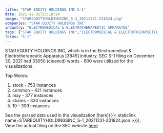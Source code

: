 ```yaml
---
title: "STAR EQUITY HOLDINGS INC S-1"
date: 2021-12-31T23:18:24
image: "STAREQUITYHOLDINGSINC_S-1_20211231-231824.png"
companies: "STAR EQUITY HOLDINGS INC"
industry: "ELECTROMEDICAL & ELECTROTHERAPEUTIC APPARATUS"
tags: ["STAR EQUITY HOLDINGS INC","ELECTROMEDICAL & ELECTROTHERAPEUTIC APPARATUS","12-30-2021","S-1"]
forms: "S-1"
---
```

STAR EQUITY HOLDINGS INC, which is in the Electromedical & Electrotherapeutic Apparatus [3845] industry, SEC S-1 filing on December 30, 2021 had 33050 (cleaned) words - 600 were utilized for the visualizations.

Top Words:
1. stock - 753 instances
2. common - 421 instances
3. may - 377 instances
4. shares - 330 instances
5. 10 - 309 instances


See the parsed data used in the visualization [here]({{< staticlink name=STAREQUITYHOLDINGSINC_S-1_20211231-231824.json >}}).  
View the actual filing on the SEC website [here](https://www.sec.gov/Archives/edgar/data/707388/0001193805-21-001808.txt)
